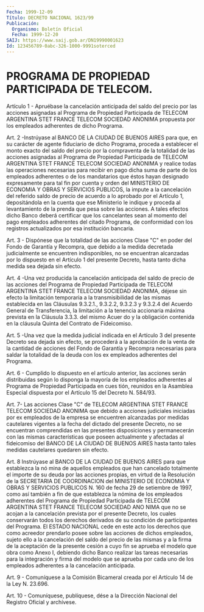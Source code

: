```yaml
---
Fecha: 1999-12-09
Título: DECRETO NACIONAL 1623/99
Publicación:
  Organismo: Boletín Oficial
  Fecha: 1999-12-20
SAIJ: https://www.saij.gob.ar/DN19990001623
Id: 123456789-0abc-326-1000-9991soterced
---
```

# PROGRAMA DE PROPIEDAD PARTICIPADA DE TELECOM.

<a id="1"></a>
Artículo  1  - Apruébase  la cancelación anticipada del saldo del precio  por  las  acciones  asignadas  al  Programa  de  Propiedad Participada  de  TELECOM ARGENTINA  STET  FRANCE  TELECOM  SOCIEDAD ANONIMA propuesta  por  los  empleados adherentes de dicho Programa.

<a id="2"></a>
Art. 2 -Instrúyase al BANCO DE LA CIUDAD DE BUENOS AIRES para que, en su carácter de agente fiduciario  de  dicho  Programa, proceda a establecer el monto exacto del saldo del precio por  la compraventa de la totalidad de las acciones asignadas al Programa de Propiedad Participada  de  TELECOM  ARGENTINA  STET  FRANCE  TELECOM SOCIEDAD ANONIMA y realice todas las operaciones necesarias para recibir en pago  dicha  suma  de parte de los empleados adherentes  o  de  los mandatarios que éstos  hayan  designado  expresamente para tal fin por cuenta y orden del MINISTERIO DE ECONOMIA  Y OBRAS Y SERVICIOS PUBLICOS, la impute a la cancelación del referido  saldo  de precio de  acuerdo a lo aprobado por el Artículo 1, depositándola  en  la cuenta que ese Ministerio le indique y proceda al levantamiento de la prenda  que pesa sobre las acciones. A tales efectos dicho Banco deberá certificar  que  los  cancelantes  sean  al momento del pago empleados adherentes del citado Programa, de conformidad  con  los registros actualizados por esa institución bancaria.

<a id="3"></a>
Art.  3 - Dispónese que la totalidad de las acciones Clase "C" en poder del  Fondo  de  Garantía  y  Recompra, que debido a la medida decretada  judicialmente  se  encuentren    indisponibles,   no  se encuentran  alcanzadas  por  lo  dispuesto  en  el  Artículo 1 del presente  Decreto, hasta tanto dicha medida sea dejada  sin  efecto.

<a id="4"></a>
Art. 4 -Una  vez producida la cancelación anticipada del saldo de precio de las acciones  del  Programa  de  Propiedad Participada de TELECOM ARGENTINA STET FRANCE TELECOM SOCIEDAD ANONIMA, déjese sin efecto la limitación temporaria a la transmisibilidad de las mismas establecida en las Cláusulas 9.3.2.1., 9.3.2.2,  9.3.2.3  y 9.3.2.4 del  Acuerdo General de Transferencia, la limitación a la tenencia accionaria  máxima  prevista en la Cláusula 3.3.3. del mismo Acuer do y la obligación contenida  en la cláusula Quinta del Contrato de Fideicomiso.

<a id="5"></a>
Art. 5 -Una vez que la medida  judicial indicada en el Artículo 3 del presente Decreto sea dejada  sin  efecto,  se  procederá  a la aprobación  de  la  venta  de  la cantidad de acciones del Fondo de Garantía y Recompra necesarias para saldar la totalidad de la deuda con los ex empleados adherentes del Programa.

<a id="6"></a>
Art.  6  - Cumplido  lo dispuesto en  el  artículo  anterior,  las acciones serán distribuidas  según  lo  disponga  la mayoría de los empleados adherentes al Programa de Propiedad Participada  en  cues tión, reunidos en la Asamblea Especial dispuesta por el Artículo 15 del Decreto N. 584/93.

<a id="7"></a>
Art.  7-   Las acciones Clase "C" de TELECOM ARGENTINA STET FRANCE TELECOM  SOCIEDAD    ANONIMA  que  debido  a  acciones  judiciales iniciadas por ex empleados  de la empresa se encuentren alcanzadas por  medidas  cautelares vigentes  a  la  fecha  del  dictado  del presente Decreto,  no se encuentran comprendidas en las presentes disposiciones y permanecerán  con  las  mismas  características que poseen  actualmente  y afectadas al fideicomiso del  BANCO  DE  LA CIUDAD  DE  BUENOS  AIRES  hasta  tanto  tales  medidas  cautelares quedaren sin efecto.

<a id="8"></a>
Art. 8  Instrúyase al  BANCO DE LA CIUDAD DE BUENOS AIRES para que establezca la nó mina de  aquellos  empleados  que  han  cancelado totalmente  el  importe  de su deuda por las acciones propias,  en virtud  de la Resolución de  la  SECRETARIA  DE  COORDINACION  del MINISTERIO DE ECONOMIA Y OBRAS Y SERVICIOS PUBLICOS N. 160 de fecha 29 de setiembre  de  1997, como así también a fin de que establezca la nómina de los empleados  adherentes  del  Programa de Propiedad Participada de TELECOM ARGENTINA STET FRANCE TELECOM  SOCIEDAD ANO NIMA  que  no  se  acojan a la cancelación prevista por el presente Decreto, los cuales  conservarán todos los derechos derivados de su condición de participantes  del  Programa. El ESTADO NACIONAL cede en este acto los derechos que como  acreedor  prendarlo posee sobre las acciones de dichos empleados, sujeto ello a  la cancelación del saldo del precio de las mismas y a la firma de la  aceptación de la presente cesión a cuyo fin se aprueba el modelo que obra como Anexo I,  debiendo  dicho Banco realizar las tareas necesarias  para  la integración y firma  del  modelo que se aprueba por cada uno de los empleados adherentes a la cancelación anticipada.

<a id="9"></a>
Art. 9 - Comuníquese a la Comisión Bicameral creada por el Artículo 14 de la Ley N. 23.696.

<a id="10"></a>
Art. 10 - Comuníquese, publíquese, dése a la Dirección Nacional del Registro Oficial y archívese.